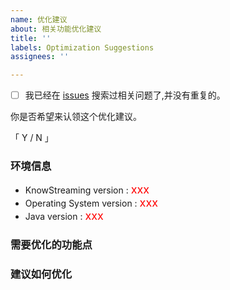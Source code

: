 ```yaml
---
name: 优化建议
about: 相关功能优化建议
title: ''
labels: Optimization Suggestions
assignees: ''

---
```


- [ ] 我已经在 [issues](https://github.com/didi/KnowStreaming/issues) 搜索过相关问题了,并没有重复的。

 你是否希望来认领这个优化建议。

 「   Y   /   N  」

### 环境信息

* KnowStreaming version :   <font size=4 color =red>   xxx </font>
* Operating System version :  <font size=4 color =red> xxx </font>
* Java version : <font size=4 color =red> xxx </font>

### 需要优化的功能点


### 建议如何优化

